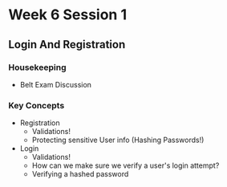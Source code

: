 # Week 6 Session 1
## Login And Registration
### Housekeeping
- Belt Exam Discussion
### Key Concepts
- Registration
    - Validations!
    - Protecting sensitive User info (Hashing Passwords!)
- Login
    - Validations!
    - How can we make sure we verify a user's login attempt?
    - Verifying a hashed password